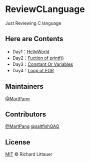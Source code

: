 # ReviewCLanguage

Just Reviewing C language

## Here are Contents

- Day1：[HelloWorld](https://github.com/MartPang/ReviewCLanguage/blob/master/Day1/HelloWorld.c)
- Day2：[Fuction of printf()](https://github.com/MartPang/ReviewCLanguage/blob/master/Day2/R_printf.c)
- Day3：[Constant Or Variables](https://github.com/MartPang/ReviewCLanguage/blob/master/Day3/R_ConstantOrVariables.c)
- Day4：[Loop of FOR](https://github.com/MartPang/ReviewCLanguage/blob/master/Day4/R_For.c)

## Maintainers

[@MartPang](https://github.com/MartPang).

## Contributors

[@MartPang](https://github.com/MartPang)
[@saltfishQAQ](https://github.com/saltfishQAQ)


## License

[MIT](https://github.com/MartPang/ReviewCLanguage/blob/master/LICENSE) © Richard Littauer